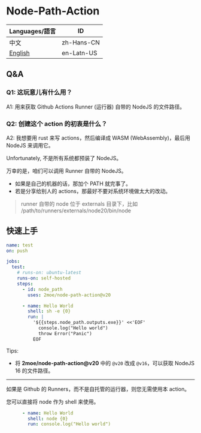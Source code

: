 # Node-Path-Action

| Languages/語言         | ID         |
| ---------------------- | ---------- |
| 中文                   | zh-Hans-CN |
| [English](./Readme.md) | en-Latn-US |

## Q&A

### Q1: 这玩意儿有什么用？

A1: 用来获取 Github Actions Runner (运行器) 自带的 NodeJS 的文件路径。

### Q2: 创建这个 action 的初衷是什么？

A2: 我想要用 rust 来写 actions，然后编译成 WASM (WebAssembly)，最后用 NodeJS 来调用它。

Unfortunately, 不是所有系统都预装了 NodeJS。

万幸的是，咱们可以调用 Runner 自带的 NodeJS。

- 如果是自己的机器的话，那加个 PATH 就完事了。
- 若是分享给别人的 actions，那最好不要对系统环境做太大的改动。

> runner 自带的 node 位于 externals 目录下，比如 /path/to/runners/externals/node20/bin/node

## 快速上手

```yaml
name: test
on: push

jobs:
  test:
    # runs-on: ubuntu-latest
    runs-on: self-hosted
    steps:
      - id: node_path
        uses: 2moe/node-path-action@v20

      - name: Hello World
        shell: sh -e {0}
        run: |
          '${{steps.node_path.outputs.exe}}' <<'EOF'
            console.log("Hello world")
            throw Error("Panic")
          EOF
```

Tips:

- 将 **2moe/node-path-action@v20** 中的 `@v20` 改成 `@v16`，可以获取 NodeJS 16 的文件路径。

---

如果是 Github 的 Runners，而不是自托管的运行器，则您无需使用本 action。

您可以直接将 node 作为 shell 来使用。

```yaml
      - name: Hello World
        shell: node {0}
        run: console.log("Hello world")
```
